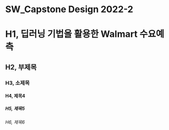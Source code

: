 # SW_Capstone Design 2022-2
# H1, 딥러닝 기법을 활용한 Walmart 수요예측
## H2, 부제목                            
### H3, 소제목
#### H4, 제목4
##### H5, 제목5
###### H6, 제목6
